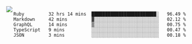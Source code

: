 

<a href="https://github.com/anuraghazra/github-readme-stats">
  <img align="left" src="https://github-readme-stats.vercel.app/api?username=kfly8&count_private=true&show_icons=true&theme=calm" />
</a>


<!--START_SECTION:waka-->

```text
Ruby         32 hrs 14 mins  ████████████████████████░   96.49 %
Markdown     42 mins         ▓░░░░░░░░░░░░░░░░░░░░░░░░   02.12 %
GraphQL      14 mins         ▒░░░░░░░░░░░░░░░░░░░░░░░░   00.75 %
TypeScript   9 mins          ░░░░░░░░░░░░░░░░░░░░░░░░░   00.47 %
JSON         3 mins          ░░░░░░░░░░░░░░░░░░░░░░░░░   00.18 %
```

<!--END_SECTION:waka-->
